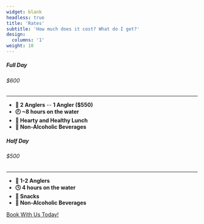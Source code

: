 ```yaml
---
widget: blank
headless: true
title: 'Rates'
subtitle: 'How much does it cost? What do I get?'
design:
  columns: '1'
weight: 10
---
```


<section class="pricing pt-1 pb-3">
    <div class="container">
        <div class="row">
            <div class="col-12 col-md-12 col-xl-6">
                <div class="card mb-5 mb-lg-2">
                    <div class="card-body">
                        <h5 class="card-title text-muted text-uppercase text-center">
                            Full Day
                        </h5>
                        <h6 class="card-price text-center">
                            $600
                        </h6>
                        <hr />
                        <ul class="fa-ul text-left">
                            <li>
                                <span class="fa-li"><i class="fas fa-check"></i></span><b>🎣 2 Anglers</b> -- <b
                                    class="text-muted">1 Angler ($550)</b>
                            <li>
                                <span class="fa-li"><i class="fas fa-check"></i></span><b>🕗 ~8 hours on the water</b>
                            </li>
                            <li>
                                <span class="fa-li"><i class="fas fa-check"></i></span><b>🧺 Hearty and Healthy
                                    Lunch</b>
                            </li>
                            <li>
                                <span class="fa-li"><i class="fas fa-check"></i></span><b>🥤 Non-Alcoholic Beverages</b>
                            </li>
                        </ul>
                    </div>
                </div>
            </div>
            <div class="col-12 col-md-12 col-xl-6">
                <div class="card">
                    <div class="card-body">
                        <h5 class="card-title text-muted text-uppercase text-center">
                            Half Day
                        </h5>
                        <h6 class="card-price text-center">
                            $500
                        </h6>
                        <hr />
                        <ul class="fa-ul text-left">
                            <li>
                                <span class="fa-li"><i class="fas fa-check"></i></span><b>🎣 1-2 Anglers</b>
                            </li>
                            <li>
                                <span class="fa-li"><i class="fas fa-check"></i></span><b>🕓 4 hours on the water</b>
                            </li>
                            <li>
                                <span class="fa-li"><i class="fas fa-check"></i></span><b>🥨 Snacks</b>
                            </li>
                            <li>
                                <span class="fa-li"><i class="fas fa-check"></i></span><b>🥤 Non-Alcoholic Beverages</b>
                            </li>
                        </ul>
                    </div>
                </div>
            </div>
        </div>
    </div>
</section>
<a href="/about/#contact" class="btn btn-block btn-primary text-uppercase">Book With Us Today!</a>
